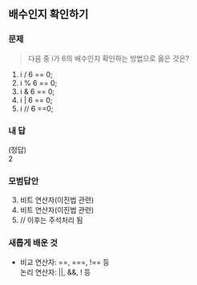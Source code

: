 ## 배수인지 확인하기

### 문제

> 다음 중 i가 6의 배수인지 확인하는 방법으로 옳은 것은?

1. i / 6 == 0;
2. i % 6 == 0;
3. i & 6 == 0;
4. i | 6 == 0;
5. i // 6 ==0;

### 내 답

(정답)<br>
2

### 모범답안

3. 비트 연산자(이진법 관련)
4. 비트 연산자(이진법 관련)<br>
5. // 이후는 주석처리 됨<br>

### 새롭게 배운 것

-   비교 연산자: ==, ===, !== 등<br>
    논리 연산자: ||, &&, ! 등
